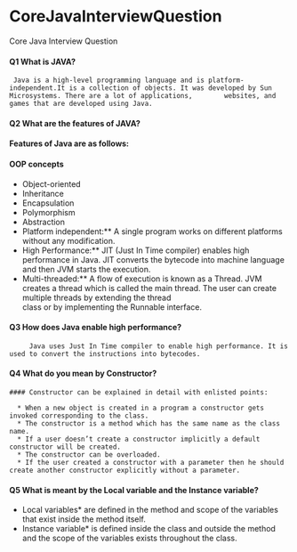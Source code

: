 # CoreJavaInterviewQuestion
Core Java Interview Question


#### Q1 What is JAVA? 
     Java is a high-level programming language and is platform-independent.It is a collection of objects. It was developed by Sun Microsystems. There are a lot of applications,        websites, and games that are developed using Java.

#### Q2  What are the features of JAVA? 
  #### Features of Java are as follows:

#### OOP concepts
   * Object-oriented
   * Inheritance
   * Encapsulation
   * Polymorphism
   * Abstraction
   * Platform independent:** A single program works on different platforms without any modification.
   * High Performance:** JIT (Just In Time compiler) enables high performance in Java. JIT converts the bytecode into machine language and then JVM starts the execution.
   * Multi-threaded:** A flow of execution is known as a Thread. JVM creates a thread which is called the main thread. The user can create multiple threads by extending the thread                        
                       class or by implementing the Runnable interface.

#### Q3  How does Java enable high performance?
         Java uses Just In Time compiler to enable high performance. It is used to convert the instructions into bytecodes.
 
#### Q4  What do you mean by Constructor?
    #### Constructor can be explained in detail with enlisted points:

      * When a new object is created in a program a constructor gets invoked corresponding to the class.
      * The constructor is a method which has the same name as the class name.
      * If a user doesn’t create a constructor implicitly a default constructor will be created.
      * The constructor can be overloaded.
      * If the user created a constructor with a parameter then he should create another constructor explicitly without a parameter.

#### Q5  What is meant by the Local variable and the Instance variable?
* Local variables* are defined in the method and scope of the variables that exist inside the method itself.
* Instance variable* is defined inside the class and outside the method and the scope of the variables exists throughout the class.
